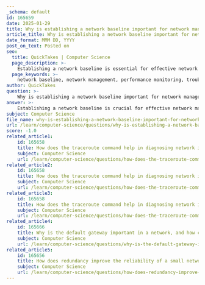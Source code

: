 ```yaml
---
_schema: default
id: 165659
date: 2025-01-29
title: Why is establishing a network baseline important for network management?
article_title: Why is establishing a network baseline important for network management?
date_format: MMM DD, YYYY
post_on_text: Posted on
seo:
  title: QuickTakes | Computer Science
  page_description: >-
    Establishing a network baseline is essential for effective network management, enabling performance monitoring, troubleshooting, capacity planning, and security monitoring by providing a reference point for normal network conditions.
  page_keywords: >-
    network baseline, network management, performance monitoring, troubleshooting, capacity planning, change management, security monitoring, documentation, compliance
author: QuickTakes
question: >-
    Why is establishing a network baseline important for network management?
answer: >-
    Establishing a network baseline is crucial for effective network management for several reasons:\n\n1. **Performance Monitoring**: A network baseline serves as a reference point that captures the normal performance metrics of a network, including response times, error rates, and throughput under typical operating conditions. By having this baseline, network administrators can continuously monitor the network's performance and identify any deviations from the norm.\n\n2. **Troubleshooting**: When issues arise, having a baseline allows administrators to compare current performance against historical data. This comparison helps in diagnosing problems more effectively, as it provides context for understanding whether a performance issue is an anomaly or part of a larger trend.\n\n3. **Capacity Planning**: A well-documented baseline can assist in capacity planning by highlighting trends in network usage over time. This information is vital for anticipating future needs and ensuring that the network can handle increased loads without degradation in performance.\n\n4. **Change Management**: When changes are made to the network—such as adding new devices, changing configurations, or upgrading software—the baseline can help assess the impact of these changes. By comparing performance metrics before and after changes, administrators can determine if the modifications have had the desired effect or if they have introduced new issues.\n\n5. **Security Monitoring**: A baseline can also aid in security monitoring by establishing what normal traffic looks like. Any significant deviations from this baseline may indicate potential security threats, such as unauthorized access or network attacks.\n\n6. **Documentation and Compliance**: Maintaining a network baseline contributes to better documentation practices, which can be essential for compliance with industry regulations and standards. It provides a clear record of network performance and configurations over time.\n\nIn summary, a network baseline is an essential tool for monitoring, troubleshooting, and managing network performance effectively. It enables administrators to make informed decisions based on historical data, ensuring the network operates efficiently and reliably.
subject: Computer Science
file_name: why-is-establishing-a-network-baseline-important-for-network-management.md
url: /learn/computer-science/questions/why-is-establishing-a-network-baseline-important-for-network-management
score: -1.0
related_article1:
    id: 165658
    title: How does the traceroute command help in diagnosing network issues?
    subject: Computer Science
    url: /learn/computer-science/questions/how-does-the-traceroute-command-help-in-diagnosing-network-issues
related_article2:
    id: 165658
    title: How does the traceroute command help in diagnosing network issues?
    subject: Computer Science
    url: /learn/computer-science/questions/how-does-the-traceroute-command-help-in-diagnosing-network-issues
related_article3:
    id: 165658
    title: How does the traceroute command help in diagnosing network issues?
    subject: Computer Science
    url: /learn/computer-science/questions/how-does-the-traceroute-command-help-in-diagnosing-network-issues
related_article4:
    id: 165666
    title: Why is the default gateway important in a network, and how can you verify its configuration?
    subject: Computer Science
    url: /learn/computer-science/questions/why-is-the-default-gateway-important-in-a-network-and-how-can-you-verify-its-configuration
related_article5:
    id: 165656
    title: How does redundancy improve the reliability of a small network?
    subject: Computer Science
    url: /learn/computer-science/questions/how-does-redundancy-improve-the-reliability-of-a-small-network
---
```


&nbsp;
